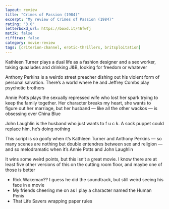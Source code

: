 ```yaml
---
layout: review
title: "Crimes of Passion (1984)"
excerpt: "My review of Crimes of Passion (1984)"
rating: "3.0"
letterboxd_url: https://boxd.it/46fwfj
mst3k: false
rifftrax: false
category: movie-review
tags: [criterion-channel, erotic-thrillers, britsploitation]
---
```


Kathleen Turner plays a dual life as a fashion designer and a sex worker, taking quaaludes and drinking J&B, looking for freedom or whatever

Anthony Perkins is a weirdo street preacher dishing out his violent form of personal salvation. There’s a world where he and Jeffrey Combs play psychotic brothers

Annie Potts plays the sexually repressed wife who lost her spark trying to keep the family together. Her character breaks my heart, she wants to figure out her marriage, but her husband — like all the other wackos — is obsessing over China Blue

John Laughlin is the husband who just wants to f u c k. A sock puppet could replace him, he’s doing nothing

This script is so goofy when it’s Kathleen Turner and Anthony Perkins — so many scenes are nothing but double entendres between sex and religion — and so melodramatic when it’s Annie Potts and John Laughlin

It wins some weird points, but this isn’t a great movie. I know there are at least five other versions of this on the cutting room floor, and maybe one of those is better

- Rick Wakeman?? I guess he did the soundtrack, but still weird seeing his face in a movie
- My friends cheering me on as I play a character named the Human Penis
- That Life Savers wrapping paper rules
